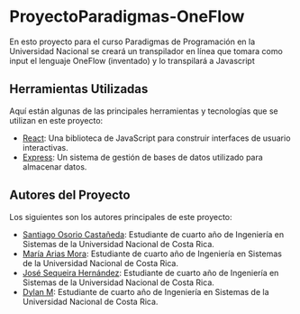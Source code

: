# ProyectoParadigmas-OneFlow
En esto proyecto para el curso Paradigmas de Programación en la Universidad Nacional se creará un transpilador en línea que tomara como input el lenguaje OneFlow (inventado) y lo transpilará a Javascript

## Herramientas Utilizadas

Aquí están algunas de las principales herramientas y tecnologías que se utilizan en este proyecto:

- [React](https://reactjs.org/): Una biblioteca de JavaScript para construir interfaces de usuario interactivas.
- [Express](https://expressjs.com/es/): Un sistema de gestión de bases de datos utilizado para almacenar datos.

## Autores del Proyecto

Los siguientes son los autores principales de este proyecto:

- [Santiago Osorio Castañeda](https://github.com/Osorio-Tiago): Estudiante de cuarto año de Ingeniería en Sistemas de la Universidad Nacional de Costa Rica.
- [María Arias Mora](https://github.com/PaulaTomoko): Estudiante de cuarto año de Ingeniería en Sistemas de la Universidad Nacional de Costa Rica.
- [José Sequeira Hernández](https://github.com/Jose0696): Estudiante de cuarto año de Ingeniería en Sistemas de la Universidad Nacional de Costa Rica.
- [Dylan M](https://github.com/dylancr27): Estudiante de cuarto año de Ingeniería en Sistemas de la Universidad Nacional de Costa Rica.
